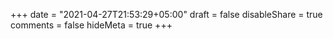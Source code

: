 +++
date = "2021-04-27T21:53:29+05:00"
draft =  false
disableShare = true
comments = false
hideMeta = true
+++

